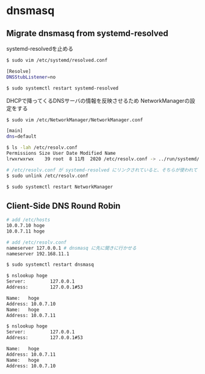 # dnsmasq

## Migrate dnsmasq from systemd-resolved

systemd-resolvedを止める
```bash
$ sudo vim /etc/systemd/resolved.conf

[Resolve]
DNSStubListener=no

$ sudo systemctl restart systemd-resolved
```

DHCPで降ってくるDNSサーバの情報を反映させるため NetworkManagerの設定をする
```bash
$ sudo vim /etc/NetworkManager/NetworkManager.conf

[main]
dns=default

$ ls -lah /etc/resolv.conf
Permissions Size User Date Modified Name
lrwxrwxrwx    39 root  8 11月  2020 /etc/resolv.conf -> ../run/systemd/resolve/stub-resolv.conf

# /etc/resolv.conf が systemd-resolved にリンクされていると、そちらが使われてしまうので解除
$ sudo unlink /etc/resolv.conf

$ sudo systemctl restart NetworkManager
```

## Client-Side DNS Round Robin

```bash
# add /etc/hosts
10.0.7.10 hoge
10.0.7.11 hoge

# add /etc/resolv.conf
nameserver 127.0.0.1 # dnsmasq に先に聞きに行かせる
nameserver 192.168.11.1

$ sudo systemctl restart dnsmasq

$ nslookup hoge
Server:         127.0.0.1
Address:        127.0.0.1#53

Name:   hoge
Address: 10.0.7.10
Name:   hoge
Address: 10.0.7.11

$ nslookup hoge
Server:         127.0.0.1
Address:        127.0.0.1#53

Name:   hoge
Address: 10.0.7.11
Name:   hoge
Address: 10.0.7.10
```


